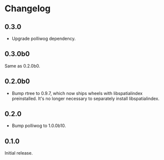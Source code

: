 # Changelog

## 0.3.0

- Upgrade polliwog dependency.


## 0.3.0b0

Same as 0.2.0b0.

## 0.2.0b0

- Bump rtree to 0.9.7, which now ships wheels with libspatialindex
  preinstalled. It's no longer necessary to separately install libspatialindex.


## 0.2.0

- Bump polliwog to 1.0.0b10.


## 0.1.0

Initial release.
